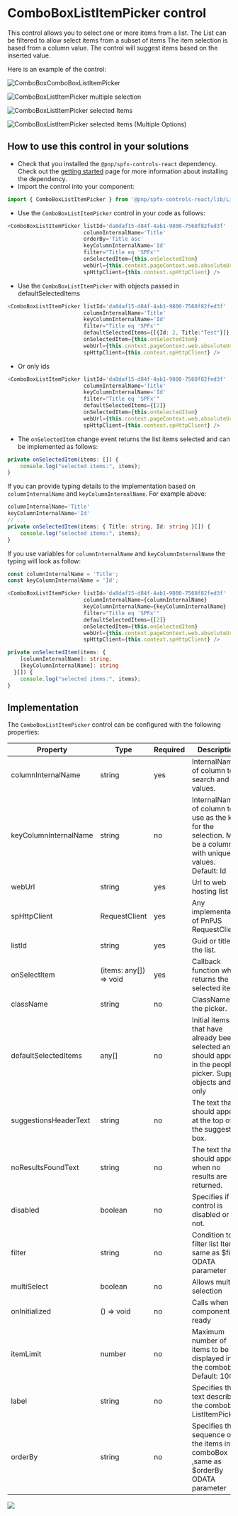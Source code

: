 # ComboBoxListItemPicker control

This control allows you to select one or more items from a list. The List can be filtered to allow select items from a subset of items The item selection is based from a column value. The control will suggest items based on the inserted value.

Here is an example of the control:

![ComboBoxComboBoxListItemPicker](../assets/ComboBoxListItemPicker_1.png)

![ComboBoxListItemPicker multiple selection](../assets/ComboBoxListItemPicker_Multi.png)

![ComboBoxListItemPicker selected Items](../assets/ComboBoxListItemPicker_Options_Single.png)

![ComboBoxListItemPicker selected Items (Multiple Options)](../assets/ComboBoxListItemPicker_Options_Multi.png)

## How to use this control in your solutions

- Check that you installed the `@pnp/spfx-controls-react` dependency. Check out the [getting started](../../#getting-started) page for more information about installing the dependency.
- Import the control into your component:

```TypeScript
import { ComboBoxListItemPicker } from '@pnp/spfx-controls-react/lib/ListItemPicker';
```
- Use the `ComboBoxListItemPicker` control in your code as follows:

```TypeScript
<ComboBoxListItemPicker listId='da8daf15-d84f-4ab1-9800-7568f82fed3f'
                        columnInternalName='Title'
                        orderBy='Title asc'
                        keyColumnInternalName='Id'
                        filter="Title eq 'SPFx'"
                        onSelectedItem={this.onSelectedItem}
                        webUrl={this.context.pageContext.web.absoluteUrl}
                        spHttpClient={this.context.spHttpClient} />
```

- Use the `ComboBoxListItemPicker` with objects passed in defaultSelectedItems

```TypeScript
<ComboBoxListItemPicker listId='da8daf15-d84f-4ab1-9800-7568f82fed3f'
                        columnInternalName='Title'
                        keyColumnInternalName='Id'
                        filter="Title eq 'SPFx'"
                        defaultSelectedItems={[{Id: 2, Title:"Test"}]}
                        onSelectedItem={this.onSelectedItem}
                        webUrl={this.context.pageContext.web.absoluteUrl}
                        spHttpClient={this.context.spHttpClient} />
```

- Or only ids

```TypeScript
<ComboBoxListItemPicker listId='da8daf15-d84f-4ab1-9800-7568f82fed3f'
                        columnInternalName='Title'
                        keyColumnInternalName='Id'
                        filter="Title eq 'SPFx'" 
                        defaultSelectedItems={[2]}
                        onSelectedItem={this.onSelectedItem}
                        webUrl={this.context.pageContext.web.absoluteUrl}
                        spHttpClient={this.context.spHttpClient} />
```

- The `onSelectedItem` change event returns the list items selected and can be implemented as follows:

```TypeScript
private onSelectedItem(items: []) {
    console.log("selected items:", items);
}
```

If you can provide typing details to the implementation based on `columnInternalName` and `keyColumnInternalName`.
For example above:

```typescript
columnInternalName='Title'
keyColumnInternalName='Id'
// ...
private onSelectedItem(items: { Title: string, Id: string }[]) {
    console.log("selected items:", items);
}
```

If you use variables for `columnInternalName` and `keyColumnInternalName` the typing will look as follow:
``` typescript
const columnInternalName = 'Title';
const keyColumnInternalName = 'Id';

<ComboBoxListItemPicker listId='da8daf15-d84f-4ab1-9800-7568f82fed3f'
                        columnInternalName={columnInternalName}
                        keyColumnInternalName={keyColumnInternalName}
                        filter="Title eq 'SPFx'" 
                        defaultSelectedItems={[2]}
                        onSelectedItem={this.onSelectedItem}
                        webUrl={this.context.pageContext.web.absoluteUrl}
                        spHttpClient={this.context.spHttpClient} />

private onSelectedItem(items: { 
    [columnInternalName]: string, 
    [keyColumnInternalName]: string 
  }[]) {
    console.log("selected items:", items);
}
```

## Implementation

The `ComboBoxListItemPicker` control can be configured with the following properties:


| Property | Type | Required | Description |
| ---- | ---- | ---- | ---- |
| columnInternalName | string | yes | InternalName of column to search and get values. |
| keyColumnInternalName | string | no | InternalName of column to use as the key for the selection. Must be a column with unique values. Default: Id |
| webUrl | string | yes | Url to web hosting list |
| spHttpClient | RequestClient | yes | Any implementation of PnPJS RequestClient |
| listId | string | yes | Guid or title of the list. |
| onSelectItem | (items: any[]) => void | yes | Callback function which returns the selected items. |
| className | string | no | ClassName for the picker. |
| defaultSelectedItems | any[] | no | Initial items that have already been selected and should appear in the people picker. Support objects and Ids only |
| suggestionsHeaderText | string | no | The text that should appear at the top of the suggestion box. |
| noResultsFoundText | string | no | The text that should appear when no results are returned. |
| disabled | boolean | no | Specifies if the control is disabled or not. |
| filter | string | no | Condition to filter list Item, same as $filter ODATA parameter|
| multiSelect | boolean | no | Allows multiple selection|
| onInitialized | () => void | no | Calls when component is ready|
| itemLimit | number | no | Maximum number of items to be displayed in the combobox. Default: 100 |
| label | string | no | Specifies the text describing the combobox ListItemPicker. |
| orderBy | string | no | Specifies the sequence of the items in the comboBox ,same as $orderBy ODATA parameter|

![](https://telemetry.sharepointpnp.com/sp-dev-fx-controls-react/wiki/controls/ComboBoxListItemPicker)
